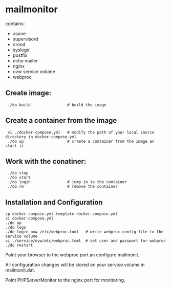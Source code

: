 # mailmonitor

contains:
* alpine
* supervisord
* crond
* syslogd
* postfix
* echo mailer
* nginx
* ovw service volume
* webproc


## Create image:

     ./do build                # build the image

## Create a container from the image

     vi ./docker-compose.yml   # modify the path of your local source directory in docker-compose.yml
     ./do up                   # craete a container from the image an start it 

## Work with the conatiner:

     ./do stop
     ./do start
     ./do login                # jump in to the container
     ./do rm                   # remove the container

## Installation and Configuration
```
cp docker-compose.yml-template docker-compose.yml
vi docker-compose.yml
./do up
./do logs
./do login ovw /etc/webproc.toml   # write webproc config file to the service volume
vi ./service/ovw/etc/webproc.toml  # set user and passwort for webproc
./do restart
```
Point your browser to the webproc port an configure mailmonit.

All configuration changes will be stored on your service volume in mailmonit.dat.

Point PHPServerMonitor to the nginx port for monitoring.


